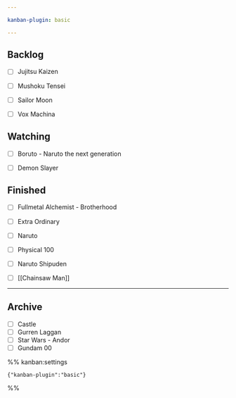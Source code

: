 ```yaml
---

kanban-plugin: basic

---
```


## Backlog

- [ ] Jujitsu Kaizen
- [ ] Mushoku Tensei
- [ ] Sailor Moon
- [ ] Vox Machina


## Watching

- [ ] Boruto - Naruto the next generation
- [ ] Demon Slayer


## Finished

- [ ] Fullmetal Alchemist - Brotherhood
- [ ] Extra Ordinary
- [ ] Naruto
- [ ] Physical 100
- [ ] Naruto Shipuden
- [ ] [[Chainsaw Man]]


***

## Archive

- [ ] Castle
- [ ] Gurren Laggan
- [ ] Star Wars - Andor
- [ ] Gundam 00

%% kanban:settings
```
{"kanban-plugin":"basic"}
```
%%